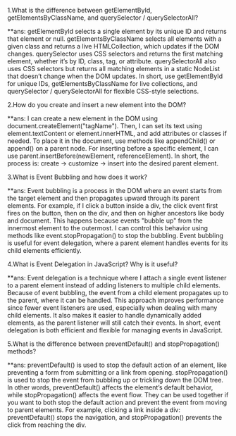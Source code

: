 1.What is the difference between getElementById, getElementsByClassName, and querySelector / querySelectorAll?

**ans:
getElementById selects a single element by its unique ID and returns that element or null.
getElementsByClassName selects all elements with a given class and returns a live HTMLCollection, which updates if the DOM changes.
querySelector uses CSS selectors and returns the first matching element, whether it’s by ID, class, tag, or attribute.
querySelectorAll also uses CSS selectors but returns all matching elements in a static NodeList that doesn’t change when the DOM updates.
In short, use getElementById for unique IDs, getElementsByClassName for live collections, and querySelector / querySelectorAll for flexible CSS-style selections.

2.How do you create and insert a new element into the DOM?

**ans:
I can create a new element in the DOM using document.createElement("tagName").
Then, I can set its text using element.textContent or element.innerHTML, and add attributes or classes if needed.
To place it in the document, use methods like appendChild() or append() on a parent node.
For inserting before a specific element, I can use parent.insertBefore(newElement, referenceElement).
In short, the process is: create → customize → insert into the desired parent element.

3.What is Event Bubbling and how does it work?

**ans:
Event bubbling is a process in the DOM where an event starts from the target element and then propagates upward through its parent elements.
For example, 
if I click a button inside a div, the click event first fires on the button, then on the div, and then on higher ancestors like body and document.
This happens because events "bubble up" from the innermost element to the outermost.
I can control this behavior using methods like event.stopPropagation() to stop the bubbling.
Event bubbling is useful for event delegation, where a parent element handles events for its child elements efficiently.

4.What is Event Delegation in JavaScript? Why is it useful?

**ans:
Event delegation is a technique where I attach a single event listener to a parent element instead of adding listeners to multiple child elements.
Because of event bubbling, the event from a child element propagates up to the parent, where it can be handled.
This approach improves performance since fewer event listeners are used, especially when dealing with many child elements.
It also makes it easier to handle dynamically added elements, as the parent listener will still catch their events.
In short, event delegation is both efficient and flexible for managing events in JavaScript.

5.What is the difference between preventDefault() and stopPropagation() methods?

**ans:
preventDefault() is used to stop the default action of an element, like preventing a form from submitting or a link from opening.
stopPropagation() is used to stop the event from bubbling up or trickling down the DOM tree.
In other words, preventDefault() affects the element’s default behavior, while stopPropagation() affects the event flow.
They can be used together if you want to both stop the default action and prevent the event from moving to parent elements.
For example, 
clicking a link inside a div: preventDefault() stops the navigation, and stopPropagation() prevents the click from reaching the div.